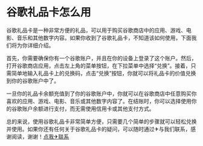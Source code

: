 # 谷歌礼品卡怎么用

谷歌礼品卡是一种非常方便的礼品，可以用于购买谷歌商店中的应用、游戏、电影、音乐和其他数字内容。如果你收到了谷歌礼品卡，不知道该如何使用，下面我们将为你详细介绍。

首先，你需要确保你有一个谷歌账户，并且在你的设备上登录了这个账户。然后，打开谷歌商店应用，点击左上角的菜单按钮，在下拉菜单中选择“兑换”。接着，只需简单地输入礼品卡上的兑换码，点击“兑换”按钮，你就可以将礼品卡的价值兑换到你的谷歌账户中了。

一旦你的礼品卡余额充值到了你的谷歌账户中，你就可以在谷歌商店中任意购买你喜欢的应用、游戏、电影、音乐或其他数字内容了。在结账时，你可以选择使用你的谷歌账户余额进行支付，而无需使用信用卡或其他支付方式。

总的来说，使用谷歌礼品卡非常简单方便，只需要几个简单的步骤就可以轻松兑换并使用。如果你还有任何关于谷歌礼品卡的疑问，可以随时通过✈与我们联系，感谢阅读，谢谢！[点我✈联系](https://gg.k02.cc)